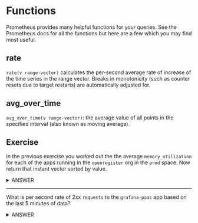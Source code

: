 # Functions

Prometheus provides many helpful functions for your queries. See the Prometheus docs for all the functions but here are a few which you may find most useful.

## rate

`rate(v range-vector)` calculates the per-second average rate of increase of the time series in the range vector. Breaks in monotonicity (such as counter resets due to target restarts) are automatically adjusted for.


## avg_over_time

`avg_over_time(v range-vector)`: the average value of all points in the specified interval (also known as moving average).


## Exercise

In the previous exercise you worked out the the average `memory_utilization` for each of the apps running in the `openregister` org in the `prod` space. Now return that instant vector sorted by value.

<details>
  <summary>ANSWER</summary><p>

  ```sort(avg(memory_utilization{org="openregister", space="prod"}) by (app))```

or

  ```sort(avg(memory_utilization{org="openregister", space="prod"}) without (exported_instance))```

</p>
</details>

------

What is per second rate of 2xx `requests` to the `grafana-paas` app based on the last 5 minutes of data?

<details>
  <summary>ANSWER</summary><p>

  ```rate(requests{app="grafana-paas", status_range="2xx"}[5m])```

</p>
</details>
